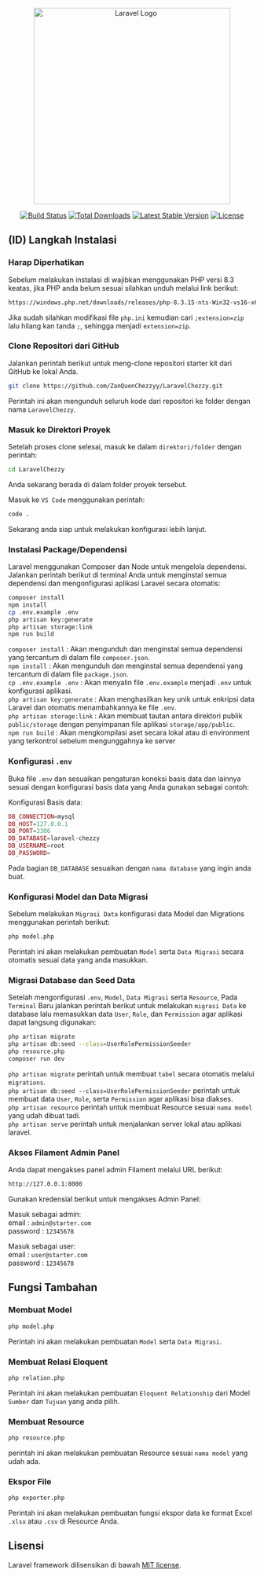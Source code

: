 <p align="center"><a href="https://laravel.com" target="_blank"><img src="https://i.imgur.com/Ue6oJFg.png" width="400" alt="Laravel Logo"></a></p>

<p align="center">
<a href="https://github.com/laravel/framework/actions"><img src="https://github.com/laravel/framework/workflows/tests/badge.svg" alt="Build Status"></a>
<a href="https://packagist.org/packages/laravel/framework"><img src="https://img.shields.io/packagist/dt/laravel/framework" alt="Total Downloads"></a>
<a href="https://packagist.org/packages/laravel/framework"><img src="https://img.shields.io/packagist/v/laravel/framework" alt="Latest Stable Version"></a>
<a href="https://packagist.org/packages/laravel/framework"><img src="https://img.shields.io/packagist/l/laravel/framework" alt="License"></a>
</p>

## (ID) Langkah Instalasi

### Harap Diperhatikan
Sebelum melakukan instalasi di wajibkan menggunakan PHP versi 8.3 keatas, jika PHP anda belum sesuai silahkan unduh melalui link berikut:  
```bash
https://windows.php.net/downloads/releases/php-8.3.15-nts-Win32-vs16-x64.zip
```
Jika sudah silahkan modifikasi file `php.ini` kemudian cari `;extension=zip` lalu hilang kan tanda `;`, sehingga menjadi `extension=zip`.  

### Clone Repositori dari GitHub
Jalankan perintah berikut untuk meng-clone repositori starter kit dari GitHub ke lokal Anda.
```bash
git clone https://github.com/ZanQuenChezzyy/LaravelChezzy.git
```
Perintah ini akan mengunduh seluruh kode dari repositori ke folder dengan nama `LaravelChezzy`.

### Masuk ke Direktori Proyek
Setelah proses clone selesai, masuk ke dalam `direktori/folder` dengan perintah:

```bash
cd LaravelChezzy
```
Anda sekarang berada di dalam folder proyek tersebut.  

Masuk ke `VS Code` menggunakan perintah:
```bash
code .
```
Sekarang anda siap untuk melakukan konfigurasi lebih lanjut.

### Instalasi Package/Dependensi
Laravel menggunakan Composer dan Node untuk mengelola dependensi. Jalankan perintah berikut di terminal Anda untuk menginstal semua dependensi dan mengonfigurasi aplikasi Laravel secara otomatis:

```bash
composer install
npm install
cp .env.example .env
php artisan key:generate
php artisan storage:link
npm run build
```
`composer install` : Akan mengunduh dan menginstal semua dependensi yang tercantum di dalam file `composer.json`.  
`npm install` : Akan mengunduh dan menginstal semua dependensi yang tercantum di dalam file `package.json`.  
`cp .env.example .env` : Akan  menyalin file `.env.example` menjadi `.env` untuk konfigurasi aplikasi.  
`php artisan key:generate` : Akan menghasilkan key unik untuk enkripsi data Laravel dan otomatis menambahkannya ke file `.env`.  
`php artisan storage:link` : Akan membuat tautan antara direktori publik `public/storage` dengan penyimpanan file aplikasi `storage/app/public`.  
`npm run build` : Akan mengkompilasi aset secara lokal atau di environment yang terkontrol sebelum mengunggahnya ke server

### Konfigurasi `.env`
Buka file `.env` dan sesuaikan pengaturan koneksi basis data dan lainnya sesuai dengan konfigurasi basis data yang Anda gunakan sebagai contoh:

Konfigurasi Basis data:
```php
DB_CONNECTION=mysql
DB_HOST=127.0.0.1
DB_PORT=3306
DB_DATABASE=laravel-chezzy
DB_USERNAME=root
DB_PASSWORD=
```
Pada bagian `DB_DATABASE` sesuaikan dengan `nama database` yang ingin anda buat.  

### Konfigurasi Model dan Data Migrasi
Sebelum melakukan `Migrasi Data` konfigurasi data Model dan Migrations menggunakan perintah berikut:
```bash
php model.php
``` 
Perintah ini akan melakukan pembuatan `Model` serta `Data Migrasi` secara otomatis sesuai data yang anda masukkan.  

### Migrasi Database dan Seed Data
Setelah mengonfigurasi `.env`, `Model`, `Data Migrasi` serta `Resource`, Pada `Terminal` Baru jalankan perintah berikut untuk melakukan `migrasi Data` ke database lalu memasukkan data `User`, `Role`, dan `Permission` agar aplikasi dapat langsung digunakan:
```bash
php artisan migrate
php artisan db:seed --class=UserRolePermissionSeeder
php resource.php
composer run dev
```
`php artisan migrate` perintah untuk membuat `tabel` secara otomatis melalui `migrations`.  
`php artisan db:seed --class=UserRolePermissionSeeder` perintah untuk membuat data `User`, `Role`, serta `Permission` agar aplikasi bisa diakses.  
`php artisan resource` perintah untuk membuat Resource sesuai `nama model` yang udah dibuat tadi.  
`php artisan serve` perintah untuk menjalankan server lokal atau aplikasi laravel.

### Akses Filament Admin Panel
Anda dapat mengakses panel admin Filament melalui URL berikut:
```bash
http://127.0.0.1:8000
```
Gunakan kredensial berikut untuk mengakses Admin Panel:

Masuk sebagai admin:  
email : `admin@starter.com`  
password : `12345678`

Masuk sebagai user:  
email : `user@starter.com`  
password : `12345678`

## Fungsi Tambahan

### Membuat Model
```bash
php model.php
```
Perintah ini akan melakukan pembuatan `Model` serta `Data Migrasi`.  

### Membuat Relasi Eloquent
```bash
php relation.php
```
Perintah ini akan melakukan pembuatan `Eloquent Relationship` dari Model `Sumber` dan `Tujuan` yang anda pilih.  

### Membuat Resource
```bash
php resource.php
```
perintah ini akan melakukan pembuatan Resource sesuai `nama model` yang udah ada.  

### Ekspor File
```bash
php exporter.php
```
Perintah ini akan melakukan pembuatan fungsi ekspor data ke format Excel `.xlsx` atau `.csv` di Resource Anda.  



## Lisensi

Laravel framework dilisensikan di bawah [MIT license](https://opensource.org/licenses/MIT).
